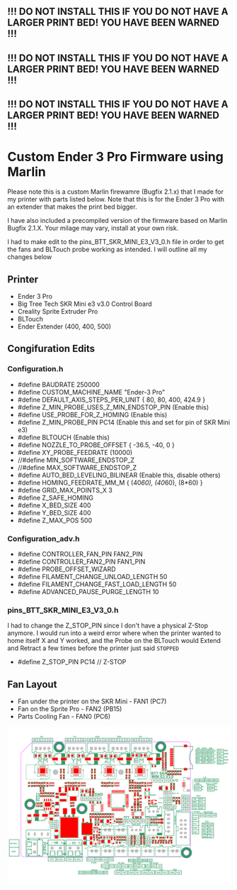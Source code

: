 ## !!! DO NOT INSTALL THIS IF YOU DO NOT HAVE A LARGER PRINT BED! YOU HAVE BEEN WARNED !!!
## !!! DO NOT INSTALL THIS IF YOU DO NOT HAVE A LARGER PRINT BED! YOU HAVE BEEN WARNED !!!
## !!! DO NOT INSTALL THIS IF YOU DO NOT HAVE A LARGER PRINT BED! YOU HAVE BEEN WARNED !!!

# Custom Ender 3 Pro Firmware using Marlin
Please note this is a custom Marlin firewamre (Bugfix 2.1.x) that I made for my printer with parts listed below. Note that this is for the Ender 3 Pro with an extender that makes the print bed bigger.

I have also included a precompiled version of the firmware based on Marlin Bugfix 2.1.X. Your milage may vary, install at your own risk.

I had to make edit to the pins_BTT_SKR_MINI_E3_V3_0.h file in order to get the fans and BLTouch probe working as intended. I will outline all my changes below

## Printer

- Ender 3 Pro
- Big Tree Tech SKR Mini e3 v3.0 Control Board
- Creality Sprite Extruder Pro
- BLTouch
- Ender Extender (400, 400, 500)

## Congifuration Edits

### Configuration.h

- #define BAUDRATE 250000
- #define CUSTOM_MACHINE_NAME "Ender-3 Pro"
- #define DEFAULT_AXIS_STEPS_PER_UNIT   { 80, 80, 400, 424.9 }
- #define Z_MIN_PROBE_USES_Z_MIN_ENDSTOP_PIN (Enable this)
- #define USE_PROBE_FOR_Z_HOMING (Enable this)
- #define Z_MIN_PROBE_PIN PC14 (Enable this and set for pin of SKR Mini e3)
- #define BLTOUCH (Enable this)
- #define NOZZLE_TO_PROBE_OFFSET { -36.5, -40, 0 }
- #define XY_PROBE_FEEDRATE (10000)
- //#define MIN_SOFTWARE_ENDSTOP_Z
- //#define MAX_SOFTWARE_ENDSTOP_Z
- #define AUTO_BED_LEVELING_BILINEAR (Enable this, disable others)
- #define HOMING_FEEDRATE_MM_M { (40*60), (40*60), (8*60) }
- #define GRID_MAX_POINTS_X 3
- #define Z_SAFE_HOMING
- #define X_BED_SIZE 400
- #define Y_BED_SIZE 400
- #define Z_MAX_POS 500


### Configuration_adv.h
- #define CONTROLLER_FAN_PIN FAN2_PIN
- #define CONTROLLER_FAN2_PIN FAN1_PIN
- #define PROBE_OFFSET_WIZARD
- #define FILAMENT_CHANGE_UNLOAD_LENGTH      50
- #define FILAMENT_CHANGE_FAST_LOAD_LENGTH   50
- #define ADVANCED_PAUSE_PURGE_LENGTH         10


### pins_BTT_SKR_MINI_E3_V3_0.h

I had to change the Z_STOP_PIN since I don't have a physical Z-Stop anymore. I would run into a weird error where when the printer wanted to home itself X and Y worked, and the Probe on the BLTouch would Extend and Retract a few times before the printer just said `STOPPED`

- #define Z_STOP_PIN                          PC14   // Z-STOP


## Fan Layout

- Fan under the printer on the SKR Mini - FAN1 (PC7)
- Fan on the Sprite Pro - FAN2 (PB15)
- Parts Cooling Fan - FAN0 (PC6)

![Alt text](image.png)


